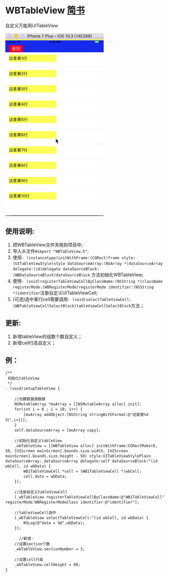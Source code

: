 # WBTableView  [简书](http://www.jianshu.com/p/206f2122e6b3)
自定义万能用UITableView

![效果](https://github.com/webber-wan/WBTableView/blob/master/WBTableView/WBTableVIew.gif)

## 使用说明:
1. 把WBTableView文件夹拖到项目中;
2. 导入头文件```#import "WBTableView.h"```;
3. 使用```- (instancetype)initWithFrame:(CGRect)frame style:(UITableViewStyle)style dataSourceArray:(NSArray *)dataSourceArray delegate:(id)delegate dataSourceBlock:(WBDataSourceBlock)dataSourceBlock``` 方法初始化WBTableView;
4. 使用```- (void)registerTableViewCellByClassName:(NSString *)className registerMode:(WBRegisterMode)registerMode identifier:(NSString *)identifier```注册自定义UITableViewCell;
5. (可选)选中某行cell需要调用```- (void)selectTableViewCell:(WBTableViewCellSelectBlock)tableViewCellSelectBlock```方法；

## 更新:

1. 新增tableView的组数个数自定义；
2. 新增cell行高自定义；

## 例：
```
/**
 初始化tableView
 */
- (void)setupTableView {
    
    //创建数据源数据
    NSMutableArray *muArray = [[NSMutableArray alloc] init];
    for(int i = 0 ; i < 10; i++) {
        [muArray addObject:[NSString stringWithFormat:@"这是第%d行",i+1]];
    }
    self.dataSourceArray = [muArray copy];
    
    //初始化自定义tableView
    _wbTableView = [[WBTableView alloc] initWithFrame:CGRectMake(0, 50, [UIScreen mainScreen].bounds.size.width, [UIScreen mainScreen].bounds.size.height - 50) style:UITableViewStylePlain dataSourceArray:_dataSourceArray delegate:self dataSourceBlock:^(id wbCell, id wbData) {
        WB1TableViewCell *cell = (WB1TableViewCell *)wbCell;
        cell.data = wbData;
    }];
    
    //注册自定义tableViewCell
    [_wbTableView registerTableViewCellByClassName:@"WB1TableViewCell" registerMode:WBRegisterModeClass identifier:@"identifier"];
    
    //tableViewCell选中
    [_wbTableView selectTableViewCell:^(id wbCell, id wbData) {
        NSLog(@"data = %@",wbData);
    }];
    
      //新增：
    //设置section个数
    _wbTableView.sectionNumber = 3;
    
    //设置cell行高
    _wbTableView.cellHeight = 88;
}
```
